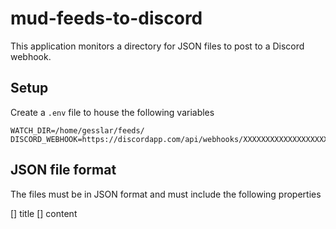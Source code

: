 # mud-feeds-to-discord

This application monitors a directory for JSON files to post to a Discord webhook.

## Setup

Create a `.env` file to house the following variables
```
WATCH_DIR=/home/gesslar/feeds/
DISCORD_WEBHOOK=https://discordapp.com/api/webhooks/XXXXXXXXXXXXXXXXXXXXXXXXXXXXXXXXXXXXXXXX_XXXXXXXXXXXXXXXXXXXXXXXXXXXXXXXXXXXXXXXXXXXXXX
```

## JSON file format
The files must be in JSON format and must include the following properties

[] title
[] content
